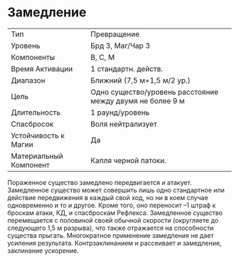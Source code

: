 
# Замедление

| | |
|---|---|
|Тип|Превращение|
|Уровень| Брд 3, Маг/Чар 3|
|Компоненты| В, С, М|
|Время Активации| 1 стандартн. действ.|
|Диапазон| Ближний (7,5 м+1,5 м/2 ур.)|
|Цель| Одно существо/уровень расстояние между двумя не более 9 м|
|Длительность| 1 раунд/уровень|
|Спасбросок| Воля нейтрализует|
|Устойчивость к Магии| Да|
|Материальный Компонент| Капля черной патоки.|

Пораженное существо замедлено передвигается и атакует. Замедленное существо может совершить лишь одно
стандартное или действие передвижения в каждый свой ход, но ни в коем
случае одновременно и то и другое.
Кроме того, оно переносит –1 штраф
к броскам атаки, КД, и спасброскам
Рефлекса. Замедленное существо перемещается с половиной своей обычной
скорости (округляете до следующего
1,5 м разрыва), что также отражается на
способности существа прыгать.
Многократное применение замедления не дает усиления результата. Контрзаклинанием и рассеивает и замедление,
заклинание ускорение.
